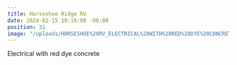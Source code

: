 ```yaml
---
title: Horseshoe Ridge RV
date: 2024-02-15 10:19:00 -06:00
position: 31
image: "/uploads/HORSESHOE%20RV_ELECTRICAL%20WITH%20RED%20DYE%20CONCRETE.jpg"
---
```


Electrical with red dye concrete